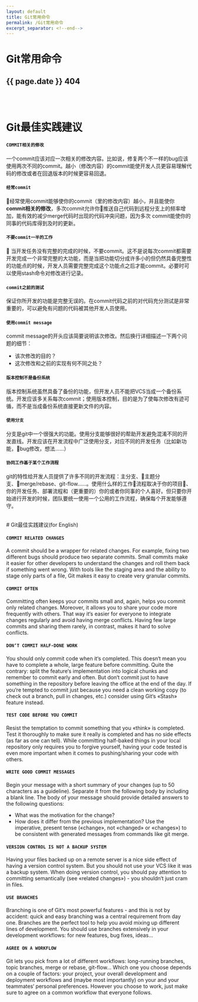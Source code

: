```yaml
---
layout: default
title: Git常用命令
permalink: /Git常用命令
excerpt_separator: <!--end-->
---
```


Git常用命令
=======================
{{ page.date }}
404
----------------------
<br><br>
# Git最佳实践建议
####  `COMMIT相关的修改`
一个commit应该对应一次相关的修改内容。比如说，修复两个不一样的bug应该使用两次不同的commit。越小（修改内容）的commit能使开发人员更容易理解代码的修改或者在回退版本的时候更容易回退。

#### `经常commit`
经常使用commit能够使你的commit（里的修改内容）越小，并且能使你**commit相关的修改**，多次commit允许你推送自己代码到远程分支上的频率增加，能有效的减少merge代码时出现的代码冲突问题，因为多次 commit能使你的同事的代码库得到及时的更新。

#### `不要commit一半的工作`

当开发任务没有完整的完成的时候，不要commit。这不是说每次commit都需要开发完成一个非常完整的大功能，而是当把功能切分成许多小的但仍然具备完整性的功能点的时候，开发人员需要完整完成这个功能点之后才能commit。必要时可以使用stash命令对修改进行记录。

#### `commit之前的测试`
保证你所开发的功能是完整无误的。在commit代码之前的对代码充分测试是非常重要的，可以避免有问题的代码被其他开发人员使用。

#### `使用commit message`
commit message的开头应该简要说明该次修改。然后换行详细描述一下两个问题的细节：

- 该次修改的目的？
- 这次修改和之前的实现有何不同之处？

#### `版本控制不是备份系统`
版本控制系统虽然具备了备份的功能，但开发人员不能把VCS当成一个备份系统。开发应该多关系每次commit；使用版本控制，目的是为了使每次修改有迹可循，而不是当成备份系统直接更新文件的内容。

#### `使用分支`
分支是git中一个很强大的功能。使用分支能够很好的帮助开发避免混淆不同的开发直线。开发应该在开发流程中广泛使用分支，对应不同的开发任务（比如新功能，bug修改，想法……）

#### `协同工作基于某个工作流程`
git的特性给开发人员提供了许多不同的开发流程：主分支、主题分支、merge/rebase、git-flow……。使用什么样的工作流程取决于你的项目、你的开发任务、部署流程和（更重要的）你的或者你同事的个人喜好。但只要你开始进行开发的时候，团队要统一使用一个公用的工作流程，确保每个开发能够遵守。

<br>
# Git最佳实践建议(for English)

#### `COMMIT RELATED CHANGES`
A commit should be a wrapper for related changes. For example, fixing two different bugs should produce two separate commits. Small commits make it easier for other developers to understand the changes and roll them back if something went wrong. With tools like the staging area and the ability to stage only parts of a file, Git makes it easy to create very granular commits.

#### `COMMIT OFTEN`
Committing often keeps your commits small and, again, helps you commit only related changes. Moreover, it allows you to share your code more frequently with others. That way it‘s easier for everyone to integrate changes
regularly and avoid having merge conflicts. Having few large commits and sharing them rarely, in contrast, makes it hard to solve conflicts.

#### `DON‘T COMMIT HALF-DONE WORK`

You should only commit code when it‘s completed. This doesn‘t mean you have to complete a whole, large feature before committing. Quite the contrary: split the feature‘s implementation into logical chunks and remember to commit early and often. But don‘t commit just to have something in the repository before leaving the office at the end of the day. If you‘re tempted to commit just because you need a clean working copy (to check out a branch, pull in changes, etc.) consider using Git‘s «Stash» feature instead.

#### `TEST CODE BEFORE YOU COMMIT`
Resist the temptation to commit something that you «think» is completed. Test it thoroughly to make sure it really is completed and has no side effects (as far as one can tell). While committing half-baked things in your local repository only requires you to forgive yourself, having your code tested is even more important when it comes to pushing/sharing your code with others.

#### `WRITE GOOD COMMIT MESSAGES`
Begin your message with a short summary of your changes (up to 50 characters as a guideline). Separate it from the following body by including a blank line. The body of your message should provide detailed answers to the following questions:

- What was the motivation for the change?
- How does it differ from the previous implementation? Use the imperative, present tense («change», not «changed» or «changes») to be consistent with generated messages from commands like git merge.

#### `VERSION CONTROL IS NOT A BACKUP SYSTEM`
Having your files backed up on a remote server is a nice side effect of having a version control system. But you should not use your VCS like it was a backup system. When doing version control, you should pay attention to committing semantically (see «related changes») - you shouldn‘t just cram in files.
#### `USE BRANCHES`
Branching is one of Git‘s most powerful features - and this is not by accident: quick and easy branching was a central requirement from day one. Branches are the perfect tool to help you avoid mixing up different lines of development. You should use branches extensively in your development workflows: for new features, bug fixes, ideas…

#### `AGREE ON A WORKFLOW`
Git lets you pick from a lot of different workflows: long-running branches, topic branches, merge or rebase, git-flow… Which one you choose depends on a couple of factors: your project, your overall development and
deployment workflows and (maybe most importantly) on your and your teammates‘ personal preferences. However you choose to work, just make sure to agree on a common workflow that everyone follows.